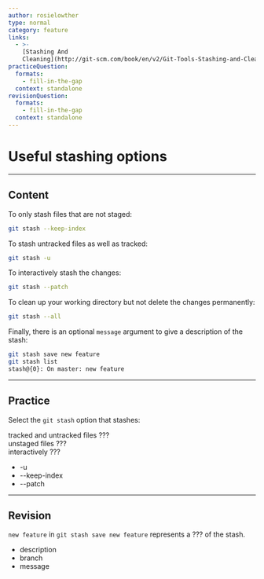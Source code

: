 ```yaml
---
author: rosielowther
type: normal
category: feature
links:
  - >-
    [Stashing And
    Cleaning](http://git-scm.com/book/en/v2/Git-Tools-Stashing-and-Cleaning){documentation}
practiceQuestion:
  formats:
    - fill-in-the-gap
  context: standalone
revisionQuestion:
  formats:
    - fill-in-the-gap
  context: standalone
---
```


# Useful stashing options


---

## Content

To only stash files that are not staged:

```bash
git stash --keep-index
```

To stash untracked files as well as tracked:

```bash
git stash -u
```

To interactively stash the changes:

```bash
git stash --patch
```

To clean up your working directory but not delete the changes permanently:

```bash
git stash --all
```

Finally, there is an optional `message` argument to give a description of the stash:

```bash
git stash save new feature
git stash list
stash@{0}: On master: new feature
```


---

## Practice

Select the `git stash` option that stashes:

tracked and untracked files ???  
unstaged files ???  
interactively ???  

- -u
- --keep-index
- --patch


---

## Revision

`new feature` in `git stash save new feature` represents a ??? of the stash.

- description
- branch
- message
